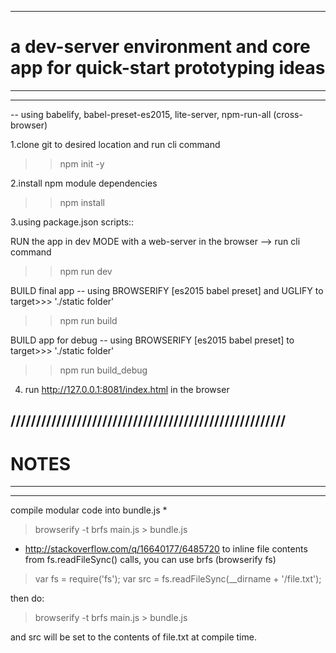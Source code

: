 --------------------
# a dev-server environment and core app for quick-start prototyping ideas
--------------------
--------------------
-- using babelify, babel-preset-es2015, lite-server, npm-run-all (cross-browser)

1.clone git to desired location and run cli command
>> npm init -y

2.install npm module dependencies
>> npm install

3.using package.json scripts::

RUN the app in dev MODE with a web-server in the browser --> run cli command
>> npm run dev

BUILD final app -- using BROWSERIFY [es2015 babel preset] and UGLIFY to target>>> './static folder'
>> npm run build

BUILD app for debug -- using BROWSERIFY [es2015 babel preset] to target>>> './static folder'
>> npm run build_debug

4. run http://127.0.0.1:8081/index.html in the browser




//////////////////////////////////////////////////////
-------------------
# NOTES
--------------------
--------------------
compile modular code into bundle.js *
>browserify -t brfs main.js > bundle.js

* http://stackoverflow.com/q/16640177/6485720
to inline file contents from fs.readFileSync() calls, you can use brfs (browserify fs)

>var fs = require('fs');
var src = fs.readFileSync(__dirname + '/file.txt');

then do:

>browserify -t brfs main.js > bundle.js

and src will be set to the contents of file.txt at compile time.